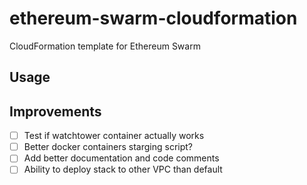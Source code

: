 # ethereum-swarm-cloudformation
CloudFormation template for Ethereum Swarm

## Usage

## Improvements
- [ ] Test if watchtower container actually works
- [ ] Better docker containers starging script?
- [ ] Add better documentation and code comments
- [ ] Ability to deploy stack to other VPC than default

